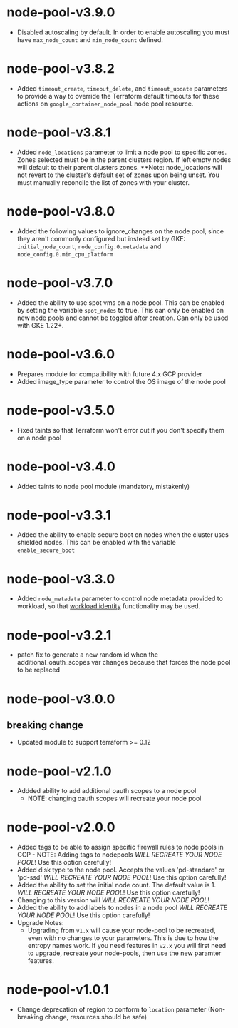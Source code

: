 # node-pool-v3.9.0

- Disabled autoscaling by default. In order to enable autoscaling you must have `max_node_count` and `min_node_count` defined.

# node-pool-v3.8.2

- Added `timeout_create`, `timeout_delete`, and `timeout_update` parameters to provide a way to override the Terraform default timeouts for these actions on `google_container_node_pool` node pool resource.

# node-pool-v3.8.1

- Added `node_locations` parameter to limit a node pool to specific zones. Zones selected must be in the parent clusters region. If left empty nodes will default to their parent clusters zones. \*\*Note: node_locations will not revert to the cluster's default set of zones upon being unset. You must manually reconcile the list of zones with your cluster.

# node-pool-v3.8.0

- Added the following values to ignore_changes on the node pool, since they aren't commonly configured but instead set by GKE: `initial_node_count`, `node_config.0.metadata` and `node_config.0.min_cpu_platform`

# node-pool-v3.7.0

- Added the ability to use spot vms on a node pool. This can be enabled by setting the variable `spot_nodes` to true. This can only be enabled on new node pools and cannot be toggled after creation. Can only be used with GKE 1.22+.

# node-pool-v3.6.0

- Prepares module for compatibility with future 4.x GCP provider
- Added image_type parameter to control the OS image of the node pool

# node-pool-v3.5.0

- Fixed taints so that Terraform won't error out if you don't specify them on a node pool

# node-pool-v3.4.0

- Added taints to node pool module (mandatory, mistakenly)

# node-pool-v3.3.1

- Added the ability to enable secure boot on nodes when the cluster uses shielded nodes. This can be enabled with the variable `enable_secure_boot`

# node-pool-v3.3.0

- Added `node_metadata` parameter to control node metadata provided to workload, so that [workload identity](https://cloud.google.com/kubernetes-engine/docs/how-to/workload-identity) functionality may be used.

# node-pool-v3.2.1

- patch fix to generate a new random id when the additional_oauth_scopes var changes because that forces the node pool to be replaced

# node-pool-v3.0.0

## breaking change

- Updated module to support terraform >= 0.12

# node-pool-v2.1.0

- Addded ability to add additional oauth scopes to a node pool
  - NOTE: changing oauth scopes will recreate your node pool

# node-pool-v2.0.0

- Added tags to be able to assign specific firewall rules to node pools in GCP - NOTE: Adding tags to nodepools _WILL RECREATE YOUR NODE POOL_! Use this option carefully!
- Added disk type to the node pool. Accepts the values 'pd-standard' or 'pd-ssd' _WILL RECREATE YOUR NODE POOL_! Use this option carefully!
- Added the ability to set the initial node count. The default value is 1. _WILL RECREATE YOUR NODE POOL_! Use this option carefully!
- Changing to this version will _WILL RECREATE YOUR NODE POOL_!
- Added the ability to add labels to nodes in a node pool _WILL RECREATE YOUR NODE POOL_! Use this option carefully!
- Upgrade Notes:
  - Upgrading from `v1.x` will cause your node-pool to be recreated, even with no changes to your parameters. This is due to how the entropy names work. If you need features in `v2.x` you will first need to upgrade, recreate your node-pools, then use the new paramter features.

# node-pool-v1.0.1

- Change deprecation of region to conform to `location` parameter (Non-breaking change, resources should be safe)

